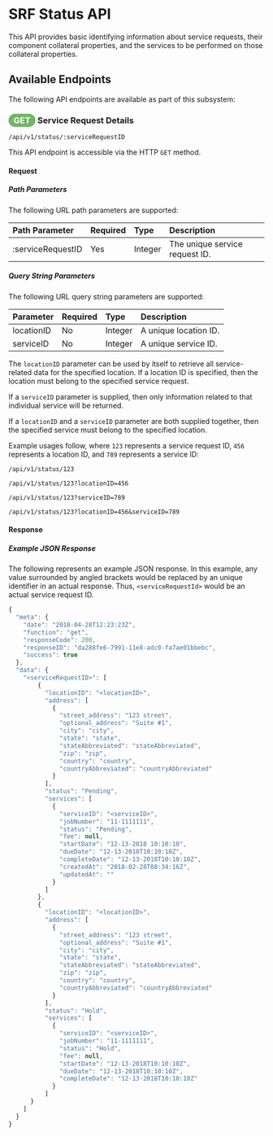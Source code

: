 # SRF Status API

This API provides basic identifying information about
service requests, their component collateral properties,
and the services to be performed on those collateral
properties.

## Available Endpoints

The following API endpoints are available as part of this
subsystem:

### <span style="background-color: #72b566; font-weight: bold; color: #ffffff; padding: 3px 10px; border-radius: 14px;">GET</span> **Service Request Details**

```text
/api/v1/status/:serviceRequestID
```

This API endpoint is accessible via the HTTP `GET` method.

#### Request

##### Path Parameters

The following URL path parameters are supported:

| Path Parameter | Required | Type | Description |
| :--- | :--- | :--- | :--- |
| :serviceRequestID | Yes | Integer | The unique service request ID. |

##### Query String Parameters

The following URL query string parameters are supported:

| Parameter | Required | Type | Description |
| :--- | :--- | :--- | :--- |
| locationID | No | Integer | A unique location ID. |
| serviceID | No | Integer | A unique service ID. |

The `locationID` parameter can be used by itself to retrieve
all service-related data for the specified location. If a
location ID is specified, then the location must belong to
the specified service request.

If a `serviceID` parameter is supplied, then only information
related to that individual service will be returned.

If a `locationID` and a `serviceID` parameter are both supplied
together, then the specified service must belong to the
specified location.

Example usages follow, where `123` represents a service request
ID, `456` represents a location ID, and `789` represents a
service ID:

```text
/api/v1/status/123
```

```text
/api/v1/status/123?locationID=456
```

```text
/api/v1/status/123?serviceID=789
```

```text
/api/v1/status/123?locationID=456&serviceID=789
```

#### Response

##### Example JSON Response

The following represents an example JSON response. In this
example, any value surrounded by angled brackets would be
replaced by an unique identifier in an actual response. Thus,
`<serviceRequestId>` would be an actual service request ID.

```javascript
{
  "meta": {
    "date": "2018-04-28T12:23:23Z",
    "function": "get",
    "responseCode": 200,
    "responseID": "da288fe6-7991-11e8-adc0-fa7ae01bbebc",
    "success": true
  },
  "data": {
    "<serviceRequestID>": [
        {
          "locationID": "<locationID>",
          "address": [
            {
              "street_address": "123 street",
              "optional_address": "Suite #1",
              "city": "city",
              "state": "state",
              "stateAbbreviated": "stateAbbreviated",
              "zip": "zip",
              "country": "country",
              "countryAbbreviated": "countryAbbreviated"
            }
          ],
          "status": "Pending",
          "services": [
            {
              "serviceID": "<serviceID>",
              "jobNumber": "11-1111111",
              "status": "Pending",
              "fee": null,
              "startDate": "12-13-2018 10:10:10",
              "dueDate": "12-13-2018T10:10:10Z",
              "completeDate": "12-13-2018T10:10:10Z",
              "createdAt": "2018-02-28T08:34:16Z",
              "updatedAt": ""
            }
          ]
        },
        {
          "locationID": "<locationID>",
          "address": [
            {
              "street_address": "123 street",
              "optional_address": "Suite #1",
              "city": "city",
              "state": "state",
              "stateAbbreviated": "stateAbbreviated",
              "zip": "zip",
              "country": "country",
              "countryAbbreviated": "countryAbbreviated"
            }
          ],
          "status": "Hold",
          "services": [
            {
              "serviceID": "<serviceID>",
              "jobNumber": "11-1111111",
              "status": "Hold",
              "fee": null,
              "startDate": "12-13-2018T10:10:10Z",
              "dueDate": "12-13-2018T10:10:10Z",
              "completeDate": "12-13-2018T10:10:10Z"
            }
          ]
      }
    ]
  }
}
```
